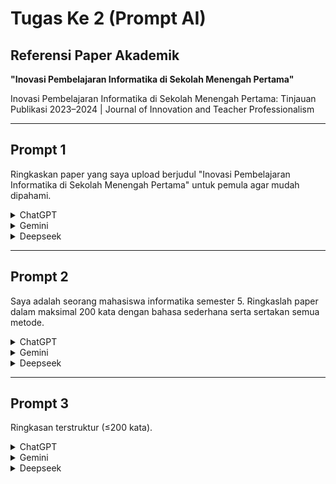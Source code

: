 # Tugas Ke 2 (Prompt AI)  
## Referensi Paper Akademik  
**"Inovasi Pembelajaran Informatika di Sekolah Menengah Pertama"**  

Inovasi Pembelajaran Informatika di Sekolah Menengah Pertama: Tinjauan Publikasi 2023–2024 | Journal of Innovation and Teacher Professionalism  

---

## Prompt 1  
Ringkaskan paper yang saya upload berjudul "Inovasi Pembelajaran Informatika di Sekolah Menengah Pertama" untuk pemula agar mudah dipahami.  

<details>
<summary>ChatGPT</summary>

Baik, saya ringkas isi paper "Inovasi Pembelajaran Informatika di Sekolah Menengah Pertama: Tinjauan Publikasi 2023-2024" dengan bahasa sederhana agar mudah dipahami pemula:  

### Ringkasan Sederhana
1. **Latar Belakang**  
   - Informatika kini menjadi pelajaran penting di SMP karena dunia sudah sangat bergantung pada teknologi digital.  
   - Guru dituntut berinovasi agar pembelajaran tidak hanya teori, tapi juga melatih keterampilan praktis.  

2. **Tujuan Paper**  
   - Meninjau berbagai penelitian dan publikasi terbaru (2023–2024) tentang cara-cara baru mengajar informatika di SMP.  
   - Memberikan gambaran tren, tantangan, dan solusi inovatif.  

3. **Inovasi yang Dibahas**  
   - Pembelajaran berbasis proyek: siswa membuat aplikasi sederhana, game, atau media digital.  
   - Gamifikasi (poin, level, tantangan).  
   - Blended learning (tatap muka + online).  
   - AI, coding, robotika.  
   - Kolaborasi digital (Google Classroom, LMS).  

4. **Tantangan yang Dihadapi**  
   - Fasilitas terbatas.  
   - Guru butuh pelatihan.  
   - Kurikulum masih kaku.  

5. **Manfaat Inovasi**  
   - Membuat pelajaran lebih menarik.  
   - Meningkatkan kreativitas, berpikir kritis, kerja sama.  
   - Menyiapkan siswa menghadapi era digital.  

6. **Kesimpulan**  
   - Inovasi pembelajaran sangat penting.  
   - Dukungan fasilitas, pelatihan, kebijakan sekolah diperlukan.  
   - Siswa bukan hanya paham teknologi, tapi juga siap jadi pencipta teknologi.  

</details>

<details>
<summary>Gemini</summary>

Tentu, berikut adalah ringkasan sederhana dari paper "Inovasi Pembelajaran Informatika di Sekolah Menengah Pertama" yang mudah dipahami untuk pemula.  

### Ringkasan Sederhana: Inovasi Mengajar Informatika di SMP
**Pokok Pikiran Utama**  
Paper ini mengulas tentang cara-cara baru dan kreatif (inovasi) yang digunakan guru untuk mengajar mata pelajaran Informatika di SMP, berdasarkan penelitian-penelitian terbaru 2023–2024.  

**Latar Belakang**  
- Informatika sekarang wajib di Kurikulum Merdeka.  
- Guru perlu cara mengajar yang menarik agar siswa tidak bosan.  

**Metode**  
- Peneliti melakukan *tinjauan pustaka* dari artikel di Google Scholar (2023–2024).  

**Temuan Utama**  
- 16 artikel relevan ditemukan.  
- 12 artikel fokus pada pengembangan media (aplikasi, kuis, AR, animasi).  
- Model pembelajaran ditemukan: Game Based Learning (GBL) & Creative Problem Solving (CPS).  
- Kekurangan: inovasi lebih banyak ke media, kurang strategi mengajar.  

**Kesimpulan**  
- Guru SMP aktif berinovasi, terutama lewat media modern.  
- Perlu penelitian lebih lanjut tentang strategi mengajar, bukan hanya alat bantu.  

</details>

<details>
<summary>Deepseek</summary>

Tentu! Berikut adalah ringkasan sederhana dari paper tersebut untuk pemula:  

### **Judul:** Inovasi Pembelajaran Informatika di Sekolah Menengah Pertama (SMP)  

**Mengapa Penting?**  
- Informatika kini wajib di Kurikulum Merdeka.  
- Inovasi diperlukan agar belajar lebih menarik dan sesuai teknologi.  

**Metode Penelitian**  
- Literature review dari 16 artikel (2023–2024) menggunakan Google Scholar + Publish or Perish.  

**Temuan**  
1. 12 artikel tentang pengembangan media (aplikasi, AR, video, Quizizz, Google Sites).  
2. 1 penelitian tindakan kelas.  
3. 2 eksperimen.  
4. 1 deskriptif kuantitatif.  

**Model Pembelajaran**  
- Game Based Learning (GBL).  
- Creative Problem Solving (CPS).  

**Kesimpulan**  
- Inovasi lebih banyak fokus pada media daripada strategi.  
- Guru memilih metode praktis untuk langsung dipakai di kelas.  
- Membuat siswa lebih terlibat dan termotivasi.  

</details>

---

## Prompt 2  
Saya adalah seorang mahasiswa informatika semester 5. Ringkaslah paper dalam maksimal 200 kata dengan bahasa sederhana serta sertakan semua metode.  

<details>
<summary>ChatGPT</summary>

Paper ini membahas berbagai inovasi untuk meningkatkan pembelajaran Informatika di SMP. Tujuannya membuat pelajaran lebih menarik, interaktif, dan sesuai perkembangan teknologi.  

**Metode yang dibahas:**  
1. Flipped Classroom – siswa belajar materi di rumah lewat video/online, kelas untuk diskusi & praktik.  
2. Project-Based Learning (PjBL) – siswa mengerjakan proyek nyata seperti aplikasi atau website.  
3. Problem-Based Learning (PBL) – dimulai dari masalah nyata yang diselesaikan dengan teknologi.  
4. Blended Learning – kombinasi tatap muka + online.  
5. Gamifikasi – memasukkan elemen game (poin, badge, level).  

**Kesimpulan:**  
Metode ini meningkatkan berpikir kritis, kreativitas, kolaborasi. Guru perlu menguasai teknologi dan mendesain pembelajaran sesuai karakter siswa. Inovasi bukan hanya soal teknologi, tapi juga strategi agar siswa aktif dan siap menghadapi era digital.  

</details>

<details>
<summary>Gemini</summary>

Paper ini merupakan *literature review* analisis tren inovasi pembelajaran Informatika di SMP (2023–2024).  

**Temuan utama:**  
- Mayoritas inovasi (12 artikel) fokus pada pengembangan media interaktif (aplikasi Android, game, AR).  
- Inovasi pada strategi pembelajaran masih jarang.  

**Metode penelitian dalam artikel:**  
- R&D (paling dominan).  
- Penelitian Tindakan Kelas (PTK).  
- Eksperimen.  
- Kuantitatif Deskriptif.  

**Model inovatif:**  
- Game Based Learning (GBL).  
- Creative Problem Solving (CPS).  

**Kesimpulan:**  
Inovasi pembelajaran Informatika masih banyak berfokus pada media. Perlu penelitian strategi pembelajaran lebih lanjut.  

</details>

<details>
<summary>Deepseek</summary>

Paper ini meninjau inovasi pembelajaran Informatika di SMP (2023–2024).  

**Metode penelitian dari 16 artikel:**  
- 12 R&D (pengembangan media aplikasi Android, e-LKPD, AR).  
- 1 PTK.  
- 2 eksperimen.  
- 1 kuantitatif deskriptif.  

**Inovasi yang ditemukan:**  
- Media interaktif: Quizizz, MIT App Inventor, AR, Google Sites.  
- Model: Game Based Learning (GBL) & Creative Problem Solving (CPS).  

**Kesimpulan:**  
Inovasi masih didominasi pengembangan media. Penelitian lebih lanjut perlu memperluas cakupan database (Scopus, Web of Science).  

</details>

---

## Prompt 3  
Ringkasan terstruktur (≤200 kata).  

<details>
<summary>ChatGPT</summary>

**1. Latar Belakang**  
Teknologi digital menuntut pembelajaran informatika sejak SMP. Tantangan: keterbatasan guru, sarana prasarana, metode tradisional.  

**2. Metode**  
Literature review dari publikasi 2023–2024. Analisis tren inovasi: project-based, media digital interaktif, kolaboratif berbasis masalah.  

**3. Hasil & Kesimpulan**  
Inovasi meningkatkan minat belajar, berpikir kritis, kreativitas. Guru berperan sebagai fasilitator. Diperlukan kurikulum adaptif, metode kreatif, dukungan infrastruktur.  
**Total kata: 192**  

</details>

<details>
<summary>Gemini</summary>

**1. Latar Belakang**  
Informatika berubah dari pilihan jadi wajib di Kurikulum Merdeka. Guru perlu inovasi untuk adaptasi.  

**2. Metode**  
Literature review dari 16 artikel (2023–2024) via Google Scholar + Publish or Perish.  

**3. Hasil & Kesimpulan**  
12 artikel fokus pengembangan media (aplikasi, AR, Quizizz). Model: GBL & CPS.  
Kesimpulan: inovasi Informatika SMP lebih banyak media daripada strategi.  

</details>

<details>
<summary>Deepseek</summary>

**1. Latar Belakang**  
Informatika wajib di Kurikulum Merdeka → guru & siswa harus beradaptasi.  

**2. Metode**  
Literature review 16 artikel (2023–2024) via Google Scholar + Publish or Perish.  

**3. Hasil & Kesimpulan**  
Mayoritas inovasi berupa pengembangan media (aplikasi Android, AR, platform interaktif).  
Hanya sedikit membahas strategi.  
Saran: gunakan database lain (Scopus, Web of Science).  

</details>
